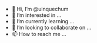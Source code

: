 - 👋 Hi, I’m @uinquechum
- 👀 I’m interested in ...
- 🌱 I’m currently learning ...
- 💞️ I’m looking to collaborate on ...
- 📫 How to reach me ...

<!---
uinquechum/uinquechum is a ✨ special ✨ repository because its `README.md` (this file) appears on your GitHub profile.
You can click the Preview link to take a look at your changes.
--->
